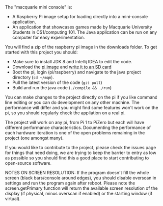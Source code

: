The "macquarie mini console" is:

  * A Raspberry Pi image setup for loading directly into a mini-console application,
  * An application that showcases games made by Macquarie University Students in CS1/computing 101.  The Java application can be run on any computer for easy experimentation.

You will find a zip of the raspberry pi image in the downloads folder.  To get started with this project you should:

  * Make sure to install JDK 8 and Intellij IDEA to edit the code.
  * Download the [pi image](http://web.science.mq.edu.au/~mattr/mq_mini_console.zip) and [write it to an SD card](https://www.raspberrypi.org/documentation/installation/installing-images/)
  * Boot the pi, login (pi/raspberry) and navigate to the java project directory (`cd ~/mqm`).
  * Pull the latest version of the code (`git pull`)
  * Build and run the java code (`./compile && ./run`)

You can make changes to the project directly on the pi if you like command line editing or you can do development on any other machine.  The performance will differ and you might find some features won't work on the pi, so you should regularly check the appliation on a real pi.

The project will work on any pi, from Pi 1 to PiZero but each will have different performance characteristics.  Documenting the performance of each hardware iteration is one of the open problems remaining in the project (one amongst many).

If you would like to contribute to the project, please check the issues page for things that need doing, we are trying to keep the barrier to entry as low as possible so you should find this a good place to start contributing to open-source software.

NOTES ON SCREEN RESOLUTION:
If the program doesn't fill the whole screen (black bars/console around edges), you should disable overscan in settings and run the program again after reboot.
Please note the screen.getPrimary function will return the available screen resolution of the display (if physical, minus overscan if enabled) or the starting window (if virtual).
